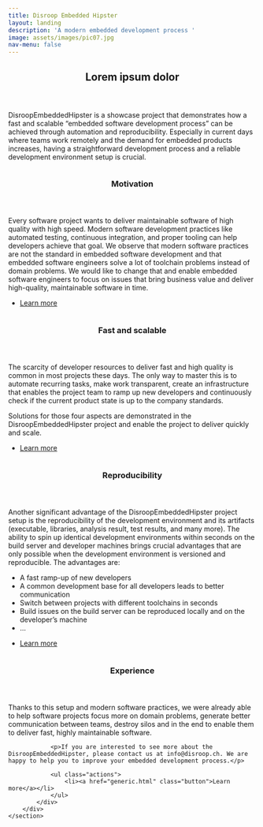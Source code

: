 ```yaml
---
title: Disroop Embedded Hipster
layout: landing
description: 'A modern embedded development process '
image: assets/images/pic07.jpg
nav-menu: false
---
```


<!-- Main -->
<div id="main">

<!-- One -->
<section id="one">
	<div class="inner">
		<header class="major">
			<h2>Lorem ipsum dolor</h2>
		</header>
		<p>DisroopEmbeddedHipster is a showcase project that demonstrates how a fast and scalable “embedded software development process” can be achieved through automation and reproducibility.
Especially in current days where teams work remotely and the demand for embedded products increases, having a straightforward development process and a reliable development environment setup is crucial.
</p>
	</div>
</section>

<!-- Two -->
<section id="two" class="spotlights">
	<section>
		<a href="generic.html" class="image">
			<img src="{% link assets/images/pic08.jpg %}" alt="" data-position="center center" />
		</a>
		<div class="content">
			<div class="inner">
				<header class="major">
					<h3>Motivation</h3>
				</header>
				<p>Every software project wants to deliver maintainable software of high quality with high speed. Modern software development practices like automated testing, continuous integration, and proper tooling can help developers achieve that goal.
                  We observe that modern software practices are not the standard in embedded software development and that embedded software engineers solve a lot of toolchain problems instead of domain problems. We would like to change that and enable embedded software engineers to focus on issues that bring business value and deliver high-quality, maintainable software in time.
                </p>
				<ul class="actions">
					<li><a href="generic.html" class="button">Learn more</a></li>
				</ul>
			</div>
		</div>
	</section>
	<section>
		<a href="generic.html" class="image">
			<img src="{% link assets/images/pic09.jpg %}" alt="" data-position="top center" />
		</a>
		<div class="content">
			<div class="inner">
				<header class="major">
					<h3>Fast and scalable</h3>
				</header>
				<p>The scarcity of developer resources to deliver fast and high quality is common in most projects these days. The only way to master this is to automate recurring tasks, make work transparent, create an infrastructure that enables the project team to ramp up new developers and continuously check if the current product state is up to the company standards.</p>
				<p>Solutions for those four aspects are demonstrated in the DisroopEmbeddedHipster project and enable the project to deliver quickly and scale.</p>
				<ul class="actions">
					<li><a href="generic.html" class="button">Learn more</a></li>
				</ul>
			</div>
		</div>
	</section>
	<section>
		<a href="generic.html" class="image">
			<img src="{% link assets/images/pic10.jpg %}" alt="" data-position="25% 25%" />
		</a>
		<div class="content">
			<div class="inner">
				<header class="major">
					<h3>Reproducibility</h3>
				</header>
				<p>Another significant advantage of the DisroopEmbeddedHipster project setup is the reproducibility of the development environment and its artifacts (executable, libraries, analysis result, test results, and many more). The ability to spin up identical development environments within seconds on the build server and developer machines brings crucial advantages that are only possible when the development environment is versioned and reproducible. The advantages are:</p>
                <ul>
                    <li>A fast ramp-up of new developers</li>
                    <li>A common development base for all developers leads to better communication</li>
                    <li>Switch between projects with different toolchains in seconds</li>
                    <li>Build issues on the build server can be reproduced locally and on the developer’s machine</li>
		        	<li>...</li>
		        </ul>
				<ul class="actions">
					<li><a href="generic.html" class="button">Learn more</a></li>
				</ul>
			</div>
		</div>
	</section>
    <section>
		<a href="generic.html" class="image">
			<img src="{% link assets/images/pic09.jpg %}" alt="" data-position="top center" />
		</a>
		<div class="content">
			<div class="inner">
				<header class="major">
					<h3>Experience</h3>
				</header>
                <p>Thanks to this setup and modern software practices, we were already able to help software projects focus more on domain problems, generate better communication between teams, destroy silos and in the end to enable them to deliver fast, highly maintainable software.</p> 

                <p>If you are interested to see more about the DisroopEmbeddedHipster, please contact us at info@disroop.ch. We are happy to help you to improve your embedded development process.</p>

				<ul class="actions">
					<li><a href="generic.html" class="button">Learn more</a></li>
				</ul>
			</div>
		</div>
	</section>
</section>

</div>
